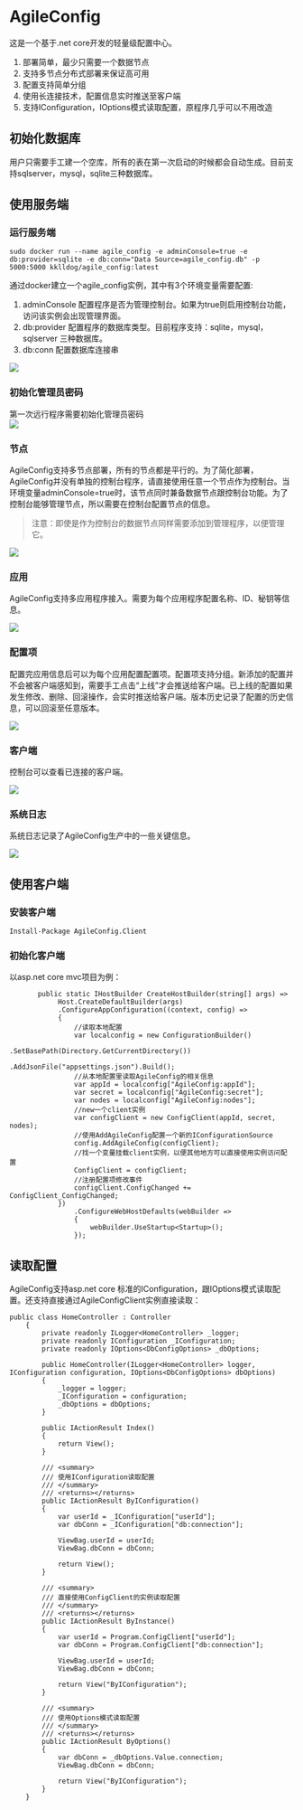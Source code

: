 # AgileConfig
这是一个基于.net core开发的轻量级配置中心。
1. 部署简单，最少只需要一个数据节点
2. 支持多节点分布式部署来保证高可用
3. 配置支持简单分组
4. 使用长连接技术，配置信息实时推送至客户端
5. 支持IConfiguration，IOptions模式读取配置，原程序几乎可以不用改造
## 初始化数据库
用户只需要手工建一个空库，所有的表在第一次启动的时候都会自动生成。目前支持sqlserver，mysql，sqlite三种数据库。
## 使用服务端
### 运行服务端
```
sudo docker run --name agile_config -e adminConsole=true -e db:provider=sqlite -e db:conn="Data Source=agile_config.db" -p 5000:5000 kklldog/agile_config:latest
```
通过docker建立一个agile_config实例，其中有3个环境变量需要配置:    
1. adminConsole 配置程序是否为管理控制台。如果为true则启用控制台功能，访问该实例会出现管理界面。
2. db:provider 配置程序的数据库类型。目前程序支持：sqlite，mysql，sqlserver 三种数据库。
3. db:conn 配置数据库连接串    
    
![](https://s1.ax1x.com/2020/06/09/t4rDfA.png)
### 初始化管理员密码
第一次远行程序需要初始化管理员密码    
![](https://s1.ax1x.com/2020/06/09/t4DgIJ.png)
### 节点
AgileConfig支持多节点部署，所有的节点都是平行的。为了简化部署，AgileConfig并没有单独的控制台程序，请直接使用任意一个节点作为控制台。当环境变量adminConsole=true时，该节点同时兼备数据节点跟控制台功能。为了控制台能够管理节点，所以需要在控制台配置节点的信息。
> 注意：即使是作为控制台的数据节点同样需要添加到管理程序，以便管理它。
    
![](https://s1.ax1x.com/2020/06/09/t4DxQP.png)
### 应用
AgileConfig支持多应用程序接入。需要为每个应用程序配置名称、ID、秘钥等信息。
    
![](https://s1.ax1x.com/2020/06/09/t4rSL8.png)
### 配置项
配置完应用信息后可以为每个应用配置配置项。配置项支持分组。新添加的配置并不会被客户端感知到，需要手工点击“上线”才会推送给客户端。已上线的配置如果发生修改、删除、回滚操作，会实时推送给客户端。版本历史记录了配置的历史信息，可以回滚至任意版本。
    
![](https://s1.ax1x.com/2020/06/09/t4rFij.png)
### 客户端
控制台可以查看已连接的客户端。
    
![](https://s1.ax1x.com/2020/06/09/t4rmLT.png)
### 系统日志
系统日志记录了AgileConfig生产中的一些关键信息。
    
![](https://s1.ax1x.com/2020/06/09/t4rYy6.png)

## 使用客户端
### 安装客户端
```
Install-Package AgileConfig.Client
```
### 初始化客户端
以asp.net core mvc项目为例：
```
       public static IHostBuilder CreateHostBuilder(string[] args) =>
            Host.CreateDefaultBuilder(args)
            .ConfigureAppConfiguration((context, config) =>
            {
                //读取本地配置
                var localconfig = new ConfigurationBuilder()
                                 .SetBasePath(Directory.GetCurrentDirectory())
                                 .AddJsonFile("appsettings.json").Build();
                //从本地配置里读取AgileConfig的相关信息
                var appId = localconfig["AgileConfig:appId"];
                var secret = localconfig["AgileConfig:secret"];
                var nodes = localconfig["AgileConfig:nodes"];
                //new一个client实例
                var configClient = new ConfigClient(appId, secret, nodes);
                //使用AddAgileConfig配置一个新的IConfigurationSource
                config.AddAgileConfig(configClient);
                //找一个变量挂载client实例，以便其他地方可以直接使用实例访问配置
                ConfigClient = configClient;
                //注册配置项修改事件
                configClient.ConfigChanged += ConfigClient_ConfigChanged;
            })
                .ConfigureWebHostDefaults(webBuilder =>
                {
                    webBuilder.UseStartup<Startup>();
                });
```
## 读取配置
AgileConfig支持asp.net core 标准的IConfiguration，跟IOptions模式读取配置。还支持直接通过AgileConfigClient实例直接读取：
```
public class HomeController : Controller
    {
        private readonly ILogger<HomeController> _logger;
        private readonly IConfiguration _IConfiguration;
        private readonly IOptions<DbConfigOptions> _dbOptions;

        public HomeController(ILogger<HomeController> logger, IConfiguration configuration, IOptions<DbConfigOptions> dbOptions)
        {
            _logger = logger;
            _IConfiguration = configuration;
            _dbOptions = dbOptions;
        }

        public IActionResult Index()
        {
            return View();
        }

        /// <summary>
        /// 使用IConfiguration读取配置
        /// </summary>
        /// <returns></returns>
        public IActionResult ByIConfiguration()
        {
            var userId = _IConfiguration["userId"];
            var dbConn = _IConfiguration["db:connection"];

            ViewBag.userId = userId;
            ViewBag.dbConn = dbConn;

            return View();
        }

        /// <summary>
        /// 直接使用ConfigClient的实例读取配置
        /// </summary>
        /// <returns></returns>
        public IActionResult ByInstance()
        {
            var userId = Program.ConfigClient["userId"];
            var dbConn = Program.ConfigClient["db:connection"];

            ViewBag.userId = userId;
            ViewBag.dbConn = dbConn;

            return View("ByIConfiguration");
        }

        /// <summary>
        /// 使用Options模式读取配置
        /// </summary>
        /// <returns></returns>
        public IActionResult ByOptions()
        {
            var dbConn = _dbOptions.Value.connection;
            ViewBag.dbConn = dbConn;

            return View("ByIConfiguration");
        }
    }
```

